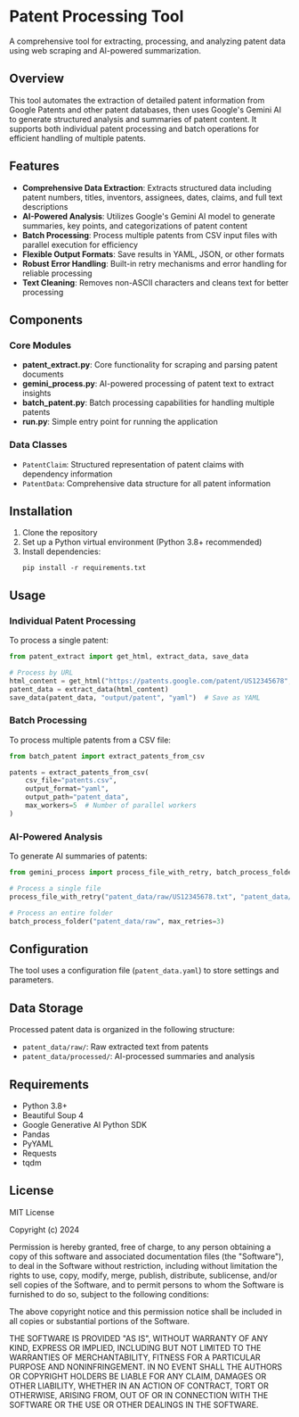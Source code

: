 # Patent Processing Tool

A comprehensive tool for extracting, processing, and analyzing patent data using web scraping and AI-powered summarization.

## Overview

This tool automates the extraction of detailed patent information from Google Patents and other patent databases, then uses Google's Gemini AI to generate structured analysis and summaries of patent content. It supports both individual patent processing and batch operations for efficient handling of multiple patents.

## Features

- **Comprehensive Data Extraction**: Extracts structured data including patent numbers, titles, inventors, assignees, dates, claims, and full text descriptions
- **AI-Powered Analysis**: Utilizes Google's Gemini AI model to generate summaries, key points, and categorizations of patent content
- **Batch Processing**: Process multiple patents from CSV input files with parallel execution for efficiency
- **Flexible Output Formats**: Save results in YAML, JSON, or other formats
- **Robust Error Handling**: Built-in retry mechanisms and error handling for reliable processing
- **Text Cleaning**: Removes non-ASCII characters and cleans text for better processing

## Components

### Core Modules

- **patent_extract.py**: Core functionality for scraping and parsing patent documents
- **gemini_process.py**: AI-powered processing of patent text to extract insights
- **batch_patent.py**: Batch processing capabilities for handling multiple patents
- **run.py**: Simple entry point for running the application

### Data Classes

- `PatentClaim`: Structured representation of patent claims with dependency information
- `PatentData`: Comprehensive data structure for all patent information

## Installation

1. Clone the repository
2. Set up a Python virtual environment (Python 3.8+ recommended)
3. Install dependencies:
   ```
   pip install -r requirements.txt
   ```

## Usage

### Individual Patent Processing

To process a single patent:

```python
from patent_extract import get_html, extract_data, save_data

# Process by URL
html_content = get_html("https://patents.google.com/patent/US12345678", is_url=True)
patent_data = extract_data(html_content)
save_data(patent_data, "output/patent", "yaml")  # Save as YAML
```

### Batch Processing

To process multiple patents from a CSV file:

```python
from batch_patent import extract_patents_from_csv

patents = extract_patents_from_csv(
    csv_file="patents.csv",
    output_format="yaml",
    output_path="patent_data",
    max_workers=5  # Number of parallel workers
)
```

### AI-Powered Analysis

To generate AI summaries of patents:

```python
from gemini_process import process_file_with_retry, batch_process_folder

# Process a single file
process_file_with_retry("patent_data/raw/US12345678.txt", "patent_data/processed")

# Process an entire folder
batch_process_folder("patent_data/raw", max_retries=3)
```

## Configuration

The tool uses a configuration file (`patent_data.yaml`) to store settings and parameters.

## Data Storage

Processed patent data is organized in the following structure:
- `patent_data/raw/`: Raw extracted text from patents
- `patent_data/processed/`: AI-processed summaries and analysis

## Requirements

- Python 3.8+
- Beautiful Soup 4
- Google Generative AI Python SDK
- Pandas
- PyYAML
- Requests
- tqdm

## License

MIT License

Copyright (c) 2024

Permission is hereby granted, free of charge, to any person obtaining a copy
of this software and associated documentation files (the "Software"), to deal
in the Software without restriction, including without limitation the rights
to use, copy, modify, merge, publish, distribute, sublicense, and/or sell
copies of the Software, and to permit persons to whom the Software is
furnished to do so, subject to the following conditions:

The above copyright notice and this permission notice shall be included in all
copies or substantial portions of the Software.

THE SOFTWARE IS PROVIDED "AS IS", WITHOUT WARRANTY OF ANY KIND, EXPRESS OR
IMPLIED, INCLUDING BUT NOT LIMITED TO THE WARRANTIES OF MERCHANTABILITY,
FITNESS FOR A PARTICULAR PURPOSE AND NONINFRINGEMENT. IN NO EVENT SHALL THE
AUTHORS OR COPYRIGHT HOLDERS BE LIABLE FOR ANY CLAIM, DAMAGES OR OTHER
LIABILITY, WHETHER IN AN ACTION OF CONTRACT, TORT OR OTHERWISE, ARISING FROM,
OUT OF OR IN CONNECTION WITH THE SOFTWARE OR THE USE OR OTHER DEALINGS IN THE
SOFTWARE.
